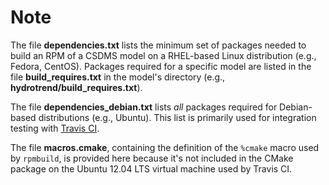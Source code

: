# Note

The file **dependencies.txt** lists the minimum set of packages 
needed to build an RPM of a CSDMS model
on a RHEL-based Linux distribution (e.g., Fedora, CentOS).
Packages required for a specific model
are listed in the file **build_requires.txt**
in the model's directory
(e.g., **hydrotrend/build_requires.txt**).

The file **dependencies_debian.txt** lists _all_ packages 
required for Debian-based distributions (e.g., Ubuntu).
This list is primarily used for integration testing
with [Travis CI](https://travis-ci.com/).

The file **macros.cmake**,
containing the definition of the `%cmake` macro
used by `rpmbuild`,
is provided here because
it's not included in the CMake package
on the Ubuntu 12.04 LTS virtual machine
used by Travis CI.

